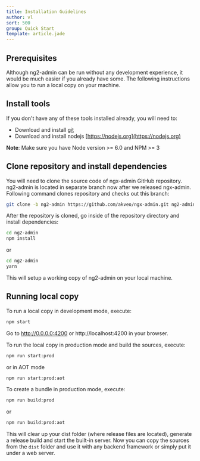 ```yaml
---
title: Installation Guidelines
author: vl
sort: 500
group: Quick Start
template: article.jade
---
```


## Prerequisites

Although ng2-admin can be run without any development experience, it would be much easier if you already have some. 
The following instructions allow you to run a local copy on your machine.

## Install tools

If you don't have any of these tools installed already, you will need to:
* Download and install [git](https://git-scm.com/)
* Download and install nodejs [https://nodejs.org](https://nodejs.org)

**Note**: Make sure you have Node version >= 6.0 and NPM >= 3
## Clone repository and install dependencies

You will need to clone the source code of ngx-admin GitHub repository. ng2-admin is located in separate branch now after we released ngx-admin. Following command clones repository and checks out this branch:

```bash
git clone -b ng2-admin https://github.com/akveo/ngx-admin.git ng2-admin
```
After the repository is cloned, go inside of the repository directory and install dependencies:

```bash
cd ng2-admin
npm install
```
or
```bash
cd ng2-admin
yarn
```

This will setup a working copy of ng2-admin on your local machine.

## Running local copy

To run a local copy in development mode, execute:

```bash
npm start
```

Go to http://0.0.0.0:4200 or http://localhost:4200 in your browser.


To run the local copy in production mode and build the sources, execute:

```bash
npm run start:prod
```
or in AOT mode
```bash
npm run start:prod:aot
```

To create a bundle in production mode, execute:

```bash
npm run build:prod
```
or
```bash
npm run build:prod:aot
```

This will clear up your dist folder (where release files are located), generate a release build and start the 
built-in server.
Now you can copy the sources from the `dist` folder and use it with any backend framework or 
simply put it under a web server.
